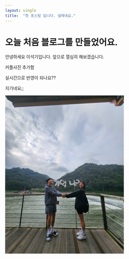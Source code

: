 ```yaml
---
layout: single
title:  "첫 포스팅 입니다. 설레네요."
---
```


# 오늘 처음 블로그를 만들었어요.

안녕하세요 이석기입니다.
앞으로 열심히 해보겠습니다.

커플사진 추가함



실시간으로 반영이 되나요??

지기네요;;

<img src="../images/2023-10-16-first/kiki2.jpg" alt="kiki2" style="zoom:50%;" />